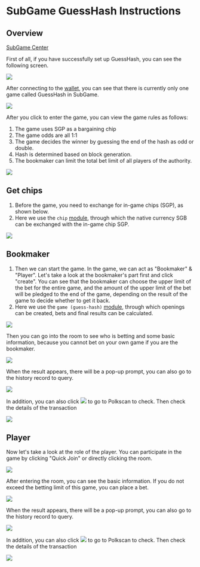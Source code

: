 # SubGame GuessHash Instructions

## Overview

[SubGame Center](https://gamecenter.subgame.org/)

First of all, if you have successfully set up GuessHash, you can see the following screen.

![](https://i.imgur.com/GkAq8oH.png)

After connecting to the [wallet](https://polkadot.js.org/extension/), you can see that there is currently only one game called GuessHash in SubGame.

![](https://i.imgur.com/1mfcxhw.png)

After you click to enter the game, you can view the game rules as follows:
1. The game uses SGP as a bargaining chip
2. The game odds are all 1:1
3. The game decides the winner by guessing the end of the hash as odd or double.
4. Hash is determined based on block generation.
5. The bookmaker can limit the total bet limit of all players of the authority.

![](https://i.imgur.com/4hPwi61.png)

## Get chips
1. Before the game, you need to exchange for in-game chips (SGP), as shown below.
2. Here we use the ```chip``` [module](https://github.com/SubGame-Network/subgame-network/blob/master/pallets/chips/src/lib.rs), through which the native currency SGB can be exchanged with the in-game chip SGP.

![](https://i.imgur.com/BtM20Bo.png)

## Bookmaker

1. Then we can start the game. In the game, we can act as "Bookmaker" & "Player". Let's take a look at the bookmaker's part first and click "create". You can see that the bookmaker can choose the upper limit of the bet for the entire game, and the amount of the upper limit of the bet will be pledged to the end of the game, depending on the result of the game to decide whether to get it back.
2. Here we use the ```game (guess-hash)``` [module](https://github.com/SubGame-Network/subgame-network/blob/master/pallets/gametemplates-guess-hash/src/lib.rs), through which openings can be created, bets and final results can be calculated.

![](https://i.imgur.com/uWSv1CM.png)


Then you can go into the room to see who is betting and some basic information, because you cannot bet on your own game if you are the bookmaker.

![](https://i.imgur.com/WsMRU1O.png)

When the result appears, there will be a pop-up prompt, you can also go to the history record to query.

![](https://i.imgur.com/nDQLxkb.png)

In addition, you can also click ![](https://i.imgur.com/FzB6YNa.png) to go to Polkscan to check.
Then check the details of the transaction

![](https://i.imgur.com/RORzfsm.png)

## Player

Now let's take a look at the role of the player. You can participate in the game by clicking "Quick Join" or directly clicking the room.

![](https://i.imgur.com/gCql9aS.png)


After entering the room, you can see the basic information. If you do not exceed the betting limit of this game, you can place a bet.

![](https://i.imgur.com/kZP91Mz.png)

When the result appears, there will be a pop-up prompt, you can also go to the history record to query.

![](https://i.imgur.com/ZIX3MJP.png)

In addition, you can also click ![](https://i.imgur.com/FzB6YNa.png) to go to Polkscan to check.
Then check the details of the transaction

![](https://i.imgur.com/RORzfsm.png)
